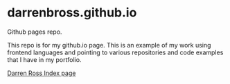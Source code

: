# darrenbross.github.io
Github pages repo.

This repo is for my github.io page. This is an example of my work using frontend languages and pointing to various repositories and code examples that I have in my portfolio.

[Darren Ross Index page](./index.html)
